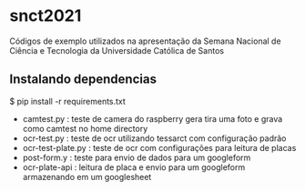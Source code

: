 # snct2021
Códigos de exemplo utilizados na apresentação da Semana Nacional de Ciência e Tecnologia da Universidade Católica de Santos

## Instalando dependencias
$ pip install -r requirements.txt

- camtest.py : teste de camera do raspberry gera tira uma foto e grava como camtest no home directory
- ocr-test.py : teste de ocr utilizando tessarct com configuração padrão
- ocr-test-plate.py : teste de ocr com configurações para leitura de placas
- post-form.y : teste para envio de dados para um googleform
- ocr-plate-api : leitura de placa e envio para um googleform armazenando em um googlesheet
